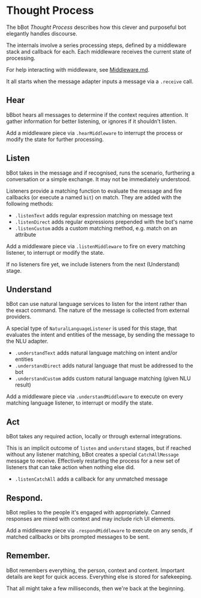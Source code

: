 # Thought Process

The bBot *Thought Process* describes how this clever and purposeful bot
elegantly handles discourse.

The internals involve a series processing steps, defined by a middleware stack
and callback for each. Each middleware receives the current state of processing.

For help interacting with middleware, see [Middleware.md](Middleware.md).

It all starts when the message adapter inputs a message via a `.receive` call.

## Hear

bBbot hears all messages to determine if the context requires attention.
It gather information for better listening, or ignores if it shouldn't listen.

Add a middleware piece via `.hearMiddleware` to interrupt the process or modify
the state for further processing.

## Listen

bBot takes in the message and if recognised, runs the scenario, furthering a
conversation or a simple exchange. It may not be immediately understood.

Listeners provide a matching function to evaluate the message and fire callbacks
(or execute a named `bit`) on match. They are added with the following methods:

- `.listenText` adds regular expression matching on message text
- `.listenDirect` adds regular expressions prepended with the bot's name
- `.listenCustom` adds a custom matching method, e.g. match on an attribute

Add a middleware piece via `.listenMiddleware` to fire on every matching
listener, to interrupt or modify the state.

If no listeners fire yet, we include listeners from the next (Understand) stage.

## Understand

bBot can use natural language services to listen for the intent rather than the
exact command. The nature of the message is collected from external providers.

A special type of `NaturalLanguageListener` is used for this stage, that
evaluates the intent and entities of the message, by sending the message to the
NLU adapter.

- `.understandText` adds natural language matching on intent and/or entities
- `.understandDirect` adds natural language that must be addressed to the bot
- `.understandCustom` adds custom natural language matching (given NLU result)

Add a middleware piece via `.understandMiddleware` to execute on every matching
language listener, to interrupt or modify the state.

## Act

bBot takes any required action, locally or through external integrations.

This is an implicit outcome of `listen` and `understand` stages, but if reached
without any listener matching, bBot creates a special `CatchAllMessage` message
to receive. Effectively restarting the process for a new set of listeners that
can take action when nothing else did.

- `.listenCatchAll` adds a callback for any unmatched message

## Respond.

bBot replies to the people it's engaged with appropriately. Canned responses
are mixed with context and may include rich UI elements.

Add a middleware piece via `.respondMiddleware` to execute on any sends, if
matched callbacks or bits prompted messages to be sent.

## Remember.

bBot remembers everything, the person, context and content. Important details
are kept for quick access. Everything else is stored for safekeeping.

That all might take a few milliseconds, then we're back at the beginning.
